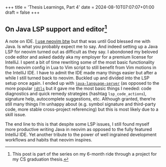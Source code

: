 +++
title = 'Thesis Learnings, Part 4'
date = 2024-08-10T07:07:07+01:00
draft = false
+++

## On Java LSP support and editor[^1]

A note on IDE. [I use neovim btw](https://github.com/letieu/btw.nvim?tab=readme-ov-file) but that was until God blessed me with Java. Is what you probably expect me to say. And indeed setting up a Java LSP for neovim turned out as difficult as they say. I abondoned my beloved code editor and asked daddy aka my employer for a premium license for IntelliJ. I spent a bit of time rewriting some of the most basic functionality from neovim config in Lua to Vim script to still benefit from Vim motions in the IntelliJ IDE. I have to admit the IDE made many things easier but after a while I still turned back to neovim. Buckled up and divided into the LSP setup once again. I ended up with [`java-language-server`](https://github.com/georgewfraser/java-language-server) (as opposed to the more popular [`jdtls`](https://github.com/mfussenegger/nvim-jdtls) but it gave me the most basic things I needed: code diagnostics and quick remedy strategies (hashtag `lsp_code_actions`), signature help, autocomplete suggestions, etc. Although granted, there’re still many things I’m unhappy about (e.g. symbol signature and third-party code, more stable cross-project referencing) but this is most likely due to a skill issue.

The end line to this is that despite some LSP issues, I still found myself more productive writing Java in neovim as opposed to the fully featured IntelliJ IDE. Yet another tribute to the power of well ingrained development workflows and habits that neovim inspires.

[^1]: This post is part of the series on my 6-month ride through a project for my CS graduation thesis.
